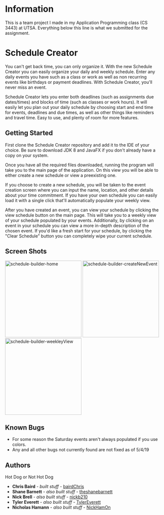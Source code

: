 # Information

This is a team project I made in my Application Programming class (CS 3443) at UTSA. Everything below this line is what we submitted for the assignment. 

# Schedule Creator

You can't get back time, you can only organize it. With the new Schedule Creator you can easily organize your daily and weekly schedule. Enter any daily events you have such as a class or work as well as non recurring events like birthdays or payment deadlines. With Schedule Creator, you'll never miss an event. 

Schedule Creator lets you enter both deadlines (such as assignments due dates/times) and blocks of time (such as classes or work hours). It will easily let you plan out your daily schedule by choosing start and end time for events, deadlines and due times, as well as other things like reminders and travel time. Easy to use, and plenty of room for more features. 

## Getting Started

First clone the Schedule Creator repository and add it to the IDE of your choice. Be sure to download JDK 8 and JavaFX if you don't already have a copy on your system. 

Once you have all the required files downloaded, running the program will take you to the main page of the application. 
On this view you will be able to either create a new schedule or view a preexisting one. 

If you choose to create a new schedule, you will be taken to the event creation screen where you can input the name, location, and other details about your time commitment. If you have your own schedule you can easily load it with a single click that'll automatically populate your weekly view. 

After you have created an event, you can view your schedule by clicking the view schedule button on the main page. This will take you to a weekly view of your schedule populated by your events. Additionally, by clicking on an event in your schedule you can view a more in-depth description of the chosen event. If you'd like a fresh start for your schedule, by clicking the "Clear Schedule" button you can completely wipe your current schedule.

## Screen Shots

<img width="250" height="250" alt="schedule-builder-home" src="https://user-images.githubusercontent.com/33010783/98851384-cacbc180-241b-11eb-9e8d-674f7d725b12.png">
<img width="250" height="250" alt="schedule-builder-createNewEvent" src="https://user-images.githubusercontent.com/33010783/98852264-0b780a80-241d-11eb-9802-427c7b80ba56.png">
<img width="250" height="250" alt="schedule-builder-weekleyView" src="https://user-images.githubusercontent.com/33010783/98852298-17fc6300-241d-11eb-8248-36937d674322.png">



## Known Bugs
* For some reason the Saturday events aren't always populated if you use colors. 
* Any and all other bugs not currently found are not fixed as of 5/4/19


## Authors
Hot Dog or Not Hot Dog

* **Chris Baird** - *built stuff* - [bairdChris](https://github.com/bairdChris)
* **Shane Barnett** - *also built stuff* - [theshanebarnett](https://github.com/theshanebarnett)
* **Nick Brell** - *also built stuff* - [nickb210](https://github.com/nickb210)
* **Tyler Everett** - *also built stuff* - [TylerEverett](https://github.com/TylerEverett)
* **Nicholas Hamann** - *also built stuff* - [NickHamOn](https://github.com/NickHamOn)


